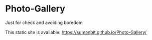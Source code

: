 # Photo-Gallery
Just for check and avoiding boredom

This static site is available: https://sumanbit.github.io/Photo-Gallery/
